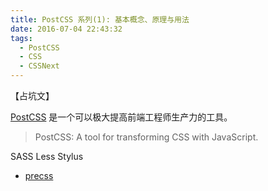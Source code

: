 ```yaml
---
title: PostCSS 系列(1): 基本概念、原理与用法
date: 2016-07-04 22:43:32
tags: 
  - PostCSS
  - CSS
  - CSSNext
---
```


【占坑文】

[PostCSS](http://postcss.org/) 是一个可以极大提高前端工程师生产力的工具。

> PostCSS:
> A tool for transforming CSS with JavaScript.

<!-- more -->


SASS
Less
Stylus


+ [precss](https://github.com/jonathantneal/precss)